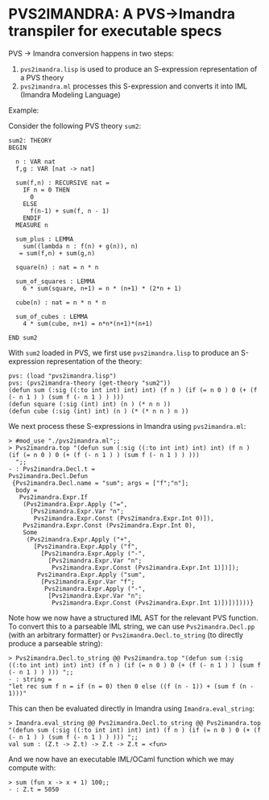 # PVS2IMANDRA: A PVS->Imandra transpiler for executable specs

PVS -> Imandra conversion happens in two steps:
1. `pvs2imandra.lisp` is used to produce an S-expression representation of a PVS theory
2. `pvs2imandra.ml` processes this S-expression and converts it into IML (Imandra Modeling Language)

Example:

Consider the following PVS theory `sum2`:

```
sum2: THEORY
BEGIN

  n : VAR nat
  f,g : VAR [nat -> nat]

  sum(f,n) : RECURSIVE nat =
    IF n = 0 THEN
      0
    ELSE
      f(n-1) + sum(f, n - 1)
    ENDIF
  MEASURE n

  sum_plus : LEMMA
    sum((lambda n : f(n) + g(n)), n)
   = sum(f,n) + sum(g,n)

  square(n) : nat = n * n

  sum_of_squares : LEMMA
    6 * sum(square, n+1) = n * (n+1) * (2*n + 1)

  cube(n) : nat = n * n * n

  sum_of_cubes : LEMMA
    4 * sum(cube, n+1) = n*n*(n+1)*(n+1)

END sum2
```

With `sum2` loaded in PVS, we first use `pvs2imandra.lisp` to produce an S-expression representation of the theory:

```
pvs: (load "pvs2imandra.lisp")
pvs: (pvs2imandra-theory (get-theory "sum2"))
(defun sum (:sig ((:to int int) int) int) (f n ) (if (= n 0 ) 0 (+ (f (- n 1 ) ) (sum f (- n 1 ) ) )))
(defun square (:sig (int) int) (n ) (* n n ))
(defun cube (:sig (int) int) (n ) (* (* n n ) n ))
```

We next process these S-expressions in Imandra using `pvs2imandra.ml`:

```
> #mod_use "./pvs2imandra.ml";;
> Pvs2imandra.top "(defun sum (:sig ((:to int int) int) int) (f n ) (if (= n 0 ) 0 (+ (f (- n 1 ) ) (sum f (- n 1 ) ) )))
  ";;
- : Pvs2imandra.Decl.t =
Pvs2imandra.Decl.Defun
 {Pvs2imandra.Decl.name = "sum"; args = ["f";"n"];
  body =
   Pvs2imandra.Expr.If
    (Pvs2imandra.Expr.Apply ("=",
      [Pvs2imandra.Expr.Var "n";
       Pvs2imandra.Expr.Const (Pvs2imandra.Expr.Int 0)]),
    Pvs2imandra.Expr.Const (Pvs2imandra.Expr.Int 0),
    Some
     (Pvs2imandra.Expr.Apply ("+",
       [Pvs2imandra.Expr.Apply ("f",
         [Pvs2imandra.Expr.Apply ("-",
           [Pvs2imandra.Expr.Var "n";
            Pvs2imandra.Expr.Const (Pvs2imandra.Expr.Int 1)])]);
        Pvs2imandra.Expr.Apply ("sum",
         [Pvs2imandra.Expr.Var "f";
          Pvs2imandra.Expr.Apply ("-",
           [Pvs2imandra.Expr.Var "n";
            Pvs2imandra.Expr.Const (Pvs2imandra.Expr.Int 1)])])])))}
```

Note how we now have a structured IML AST for the relevant PVS function.
To convert this to a parseable IML string, we can use `Pvs2imandra.Decl.pp` (with an arbitrary formatter) or `Pvs2imandra.Decl.to_string` (to directly produce a parseable string):

```
> Pvs2imandra.Decl.to_string @@ Pvs2imandra.top "(defun sum (:sig ((:to int int) int) int) (f n ) (if (= n 0 ) 0 (+ (f (- n 1 ) ) (sum f (- n 1 ) ) ))) ";;
- : string =
"let rec sum f n = if (n = 0) then 0 else ((f (n - 1)) + (sum f (n - 1)))"
```

This can then be evaluated directly in Imandra using `Imandra.eval_string`:

```
> Imandra.eval_string @@ Pvs2imandra.Decl.to_string @@ Pvs2imandra.top "(defun sum (:sig ((:to int int) int) int) (f n ) (if (= n 0 ) 0 (+ (f (- n 1 ) ) (sum f (- n 1 ) ) ))) ";;
val sum : (Z.t -> Z.t) -> Z.t -> Z.t = <fun>
```

And we now have an executable IML/OCaml function which we may compute with:

```
> sum (fun x -> x + 1) 100;;
- : Z.t = 5050
```
